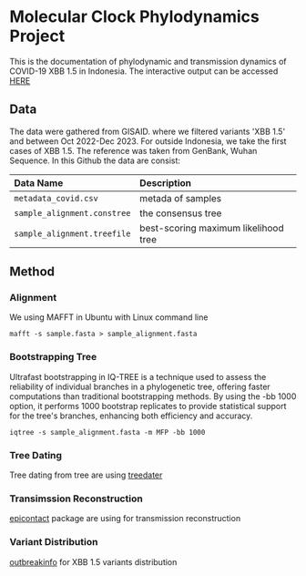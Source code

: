 # Molecular Clock Phylodynamics Project
This is the documentation of phylodynamic and transmission dynamics of COVID-19 XBB 1.5 in Indonesia. The interactive output can be accessed [HERE](https://dhihram.github.io/XBB_Phylo/#Phylogenetic_Tree)

## Data
The data were gathered from GISAID. where we filtered variants 'XBB 1.5' and between Oct 2022-Dec 2023. For outside Indonesia, we take the first cases of XBB 1.5. The reference was taken from GenBank, Wuhan Sequence. In this Github the data are consist:

| Data Name       | Description |
| :--------------| :---------- |
|`metadata_covid.csv`       |metada of samples |
|`sample_alignment.constree`        |the consensus tree|
|`sample_alignment.treefile`           |best-scoring maximum likelihood tree |

## Method

### Alignment
We using MAFFT in Ubuntu with Linux command line

```{bash}
mafft -s sample.fasta > sample_alignment.fasta 
```

### Bootstrapping Tree
Ultrafast bootstrapping in IQ-TREE is a technique used to assess the reliability of individual branches in a phylogenetic tree, offering faster computations than traditional bootstrapping methods. By using the -bb 1000 option, it performs 1000 bootstrap replicates to provide statistical support for the tree's branches, enhancing both efficiency and accuracy.

```{bash}
iqtree -s sample_alignment.fasta -m MFP -bb 1000
```

### Tree Dating
Tree dating from tree are using [treedater](https://cran.r-project.org/web/packages/treedater/index.html)

### Transimssion Reconstruction
[epicontact](https://www.repidemicsconsortium.org/epicontacts/) package are using for transmission reconstruction

### Variant Distribution
[outbreakinfo](https://outbreak-info.github.io/R-outbreak-info/) for XBB 1.5 variants distribution
